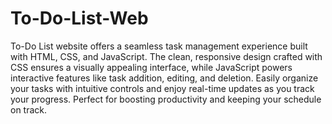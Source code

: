 # To-Do-List-Web
To-Do List website offers a seamless task management experience built with HTML, CSS, and JavaScript. The clean, responsive design crafted with CSS ensures a visually appealing interface, while JavaScript powers interactive features like task addition, editing, and deletion. Easily organize your tasks with intuitive controls and enjoy real-time updates as you track your progress. Perfect for boosting productivity and keeping your schedule on track.





